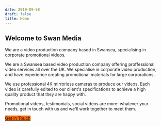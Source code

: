 ```yaml
---
date: 2019-09-08
draft: false
title: Home
---
```


## Welcome to Swan Media

We are a video production company based in Swansea, specialising in corporate promotional videos.

We are a Swansea based video production company offering proffessional video services all over the UK. We specialise in corporate video production, and have experience creating promotional materials for  large corporations.

We use professional 4K mirrorless cameras to produce our videos. Each video is carefully edited to our client's specifications to achieve a high quality product that they are happy with.

Promotional videos, testimonials, social videos are more: whatever your needs, get in touch with us and we'll work together to meet them.

<a style="background-color: #ff6600 !important;" class="btn btn-primary" href="/contact" role="button">Get in Touch</a>
